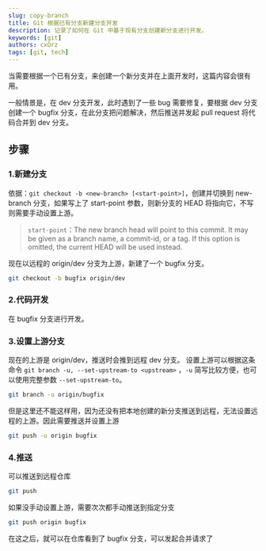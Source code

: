 ```yaml
---
slug: copy-branch
title: Git 根据已有分支新建分支开发
description: 记录了如何在 Git 中基于现有分支创建新分支进行开发。
keywords: [git]
authors: cxOrz
tags: [git, tech]
---
```


当需要根据一个已有分支，来创建一个新分支并在上面开发时，这篇内容会很有用。

一般情景是，在 dev 分支开发，此时遇到了一些 bug 需要修复，要根据 dev 分支创建一个 bugfix 分支，在此分支把问题解决，然后推送并发起 pull request 将代码合并到 dev 分支。

## 步骤

### 1.新建分支
依据：`git checkout -b <new-branch> [<start-point>]`，创建并切换到 new-branch 分支，如果写上了 start-point 参数，则新分支的 HEAD 将指向它，不写则需要手动设置上游。

> `start-point`：The new branch head will point to this commit. It may be given as a branch name, a commit-id, or a tag. If this option is omitted, the current HEAD will be used instead.

现在以远程的 origin/dev 分支为上游，新建了一个 bugfix 分支。

```bash
git checkout -b bugfix origin/dev
```

### 2.代码开发
在 bugfix 分支进行开发。

### 3.设置上游分支
现在的上游是 origin/dev，推送时会推到远程 dev 分支。
设置上游可以根据这条命令 `git branch -u, --set-upstream-to <upstream>` ，`-u` 简写比较方便，也可以使用完整参数 `--set-upstream-to`。

```bash
git branch -u origin/bugfix
```

但是这里还不能这样用，因为还没有把本地创建的新分支推送到远程，无法设置远程的上游。因此需要推送并设置上游
```bash
git push -u origin bugfix
```

### 4.推送
可以推送到远程仓库
```bash
git push
```

如果没手动设置上游，需要次次都手动推送到指定分支

```bash
git push origin bugfix
```

在这之后，就可以在仓库看到了 bugfix 分支，可以发起合并请求了